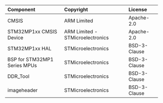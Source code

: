 | Component                       | Copyright                          | License                                          |
|:---------                       |:----------                         |:-------                                          |
| CMSIS                           | ARM Limited                        | Apache-2.0                                       |
| STM32MP1xx CMSIS Device         | ARM Limited - STMicroelectronics   | Apache-2.0                                       |
| STM32MP1xx HAL                  | STMicroelectronics                 | BSD-3-Clause                                     |
| BSP for STM32MP1 Series MPUs    | STMicroelectronics                 | BSD-3-Clause                                     |
| DDR_Tool                        | STMicroelectronics                 | BSD-3-Clause                                     |
| imageheader                     | STMicroelectronics                 | BSD-3-Clause                                     |
